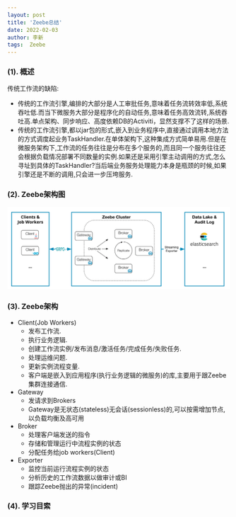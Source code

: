 ```yaml
---
layout: post
title: 'Zeebe总结' 
date: 2022-02-03
author: 李新
tags:  Zeebe
---
```


### (1). 概述
传统工作流的缺陷:
+ 传统的工作流引擎,编排的大部分是人工审批任务,意味着任务流转效率低,系统吞吐低.而当下微服务大部分是程序化的自动任务,意味着任务高效流转,系统吞吐高.单点架构、同步响应、高度依赖DB的Activiti，显然支撑不了这样的场景.   
+ 传统的工作流引擎,都以jar包的形式,嵌入到业务程序中,直接通过调用本地方法的方式调度起业务TaskHandler.在单体架构下,这种集成方式简单易用.但是在微服务架构下,工作流的任务往往是分布在多个服务的,而且同一个服务往往还会根据负载情况部署不同数量的实例.如果还是采用引擎主动调用的方式,怎么寻址到具体的TaskHandler?当后端业务服务处理能力本身是瓶颈的时候,如果引擎还是不断的调用,只会进一步压垮服务.

### (2). Zeebe架构图
!["Zeebe架构"](/assets/zeebe/imgs/zeebe-architecture.png)

### (3). Zeebe架构
+ Client(Job Workers)
  - 发布工作流.  
  - 执行业务逻辑.   
  - 创建工作流实例/发布消息/激活任务/完成任务/失败任务. 
  - 处理运维问题.
  - 更新实例流程变量.
  - 客户端是嵌入到应用程序(执行业务逻辑的微服务)的库,主要用于跟Zeebe集群连接通信.
+ Gateway
  - 发请求到Brokers
  - Gateway是无状态(stateless)无会话(sessionless)的,可以按需增加节点,以负载均衡及高可用
+ Broker
  - 处理客户端发送的指令
  - 存储和管理运行中流程实例的状态
  - 分配任务给job workers(Client)
+ Exporter
  - 监控当前运行流程实例的状态
  - 分析历史的工作流数据以做审计或BI
  - 跟踪Zeebe抛出的异常(incident)
### (4). 学习目索
